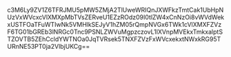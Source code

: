 c3M6Ly9ZV1Z6TFRJMU5pMW5ZMjA2TlUweWRIQnJXWFkzTmtCak1UbHpNUzVxWVcxcVlXMXpMbTVsZERveU1EZzROdz09I0tlZW4xCnNzOi8vWVdWekxUSTFOaTFuWTIwNk5VMHlkSEJyV1hZM05rQmpNVGx6TWk1cVlXMXFZVzF6TG01bGREb3lNRGc0Tnc9PSNLZWVuMgpzczovL1lXVnpMVEkxTmkxalptSTZOVTB5ZEhCcldYWTNOa0JqTVRsek5TNXFZVzFxWVcxekxtNWxkRG95TURnNE53PT0ja2VlbjUKCg==
